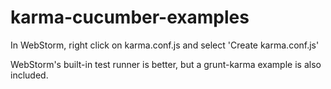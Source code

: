 karma-cucumber-examples
=======================

In WebStorm, right click on karma.conf.js and select 'Create karma.conf.js'

WebStorm's built-in test runner is better, but a grunt-karma example is also included. 
